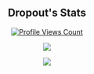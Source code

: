 
<h2 align="center">Dropout's Stats</h2>
<a href="https://github.com/Dropout1337">
  <p align="center">
    <img src="https://komarev.com/ghpvc/?username=Dropout1337" alt="Profile Views Count">
  </p>
</a>

<p align="center">
  <img src="https://github-readme-stats.vercel.app/api/?username=Dropout1337&title_color=4F8CC9&text_color=9f9f9f&show_icons=true&bg_color=00000000&hide_border=true&icon_color=4F8CC9&hide_title=true&count_private=true" />
</p>

<p align="center">
  <img src="https://github-profile-trophy.vercel.app/?username=Dropout1337&theme=nord&margin-w=15&margin-h=15&column=7" />
</p>
